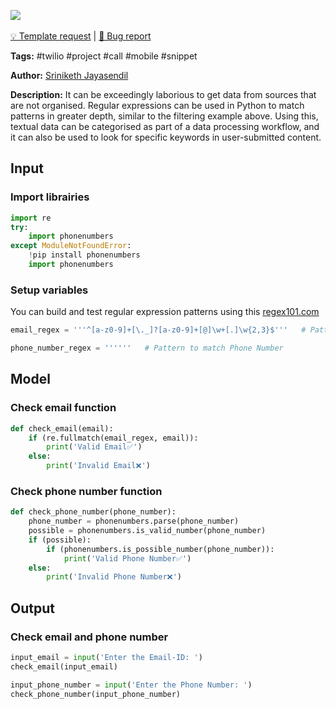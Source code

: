 <a href="https://app.naas.ai/user-redirect/naas/downloader?url=https://raw.githubusercontent.com/jupyter-naas/awesome-notebooks/master/Python/Python_Match_pattern_with_regular_expressions.ipynb" target="_parent"><img src="https://naasai-public.s3.eu-west-3.amazonaws.com/open_in_naas.svg"/></a><br><br><a href="https://github.com/jupyter-naas/awesome-notebooks/issues/new?assignees=&labels=&template=template-request.md&title=Tool+-+Action+of+the+notebook+">💡 Template request</a> | <a href="https://github.com/jupyter-naas/awesome-notebooks/issues/new?assignees=&labels=&template=bug_report.md&title=">🚨 Bug report</a>

**Tags:** #twilio #project #call #mobile #snippet

**Author:** [Sriniketh Jayasendil](https://twitter.com/srini047/)

**Description:**
It can be exceedingly laborious to get data from sources that are not organised. Regular expressions can be used in Python to match patterns in greater depth, similar to the filtering example above. Using this, textual data can be categorised as part of a data processing workflow, and it can also be used to look for specific keywords in user-submitted content.

## Input

### Import librairies


```python
import re
try:
    import phonenumbers
except ModuleNotFoundError:
    !pip install phonenumbers
    import phonenumbers
```

### Setup variables
You can build and test regular expression patterns using this [regex101.com](https://regex101.com/)


```python
email_regex = '''^[a-z0-9]+[\._]?[a-z0-9]+[@]\w+[.]\w{2,3}$'''   # Pattern to match Email Address

phone_number_regex = ''''''   # Pattern to match Phone Number
```

## Model

### Check email function


```python
def check_email(email):
    if (re.fullmatch(email_regex, email)):
        print('Valid Email✅')
    else:
        print('Invalid Email❌')
```

### Check phone number function


```python
def check_phone_number(phone_number):
    phone_number = phonenumbers.parse(phone_number)
    possible = phonenumbers.is_valid_number(phone_number)
    if (possible):
        if (phonenumbers.is_possible_number(phone_number)):
            print('Valid Phone Number✅')
    else:
        print('Invalid Phone Number❌')
```

## Output

### Check email and phone number


```python
input_email = input('Enter the Email-ID: ')
check_email(input_email)

input_phone_number = input('Enter the Phone Number: ')
check_phone_number(input_phone_number)
```
